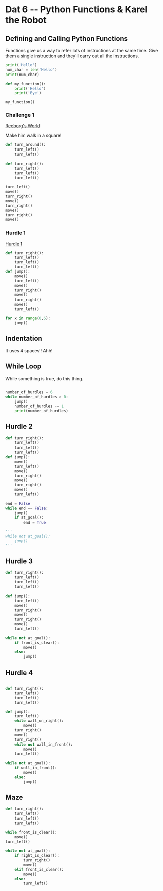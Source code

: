 # Dat 6 -- Python Functions & Karel the Robot

## Defining and Calling Python Functions

Functions give us a way to refer lots of instructions at the same time. Give them a single instruction and they'll carry out all the instructions.

```py
print('Hello')
num_char = len('Hello')
print(num_char)

def my_function():
    print('Hello')
    print('Bye')

my_function()
```

### Challenge 1

[Reeborg's World](https://reeborg.ca/reeborg.html?lang=en&mode=python&menu=worlds%2Fmenus%2Freeborg_intro_en.json&name=Alone&url=worlds%2Ftutorial_en%2Falone.json)

Make him walk in a square!

```py
def turn_around():
    turn_left()
    turn_left()
    
def turn_right():
    turn_left()
    turn_left()
    turn_left()
    
turn_left()
move()
turn_right()
move()
turn_right()
move()
turn_right()
move()
```

### Hurdle 1

[Hurdle 1](https://reeborg.ca/reeborg.html?lang=en&mode=python&menu=worlds%2Fmenus%2Freeborg_intro_en.json&name=Hurdle%201&url=worlds%2Ftutorial_en%2Fhurdle1.json)

```py
def turn_right():
    turn_left()
    turn_left()
    turn_left()
def jump():
    move()
    turn_left()
    move()
    turn_right()
    move()
    turn_right()
    move()
    turn_left()

for x in range(0,6):
    jump()
```

## Indentation

It uses 4 spaces!! Ahh!

## While Loop

 While something is true, do this thing.

 ```py

 number_of_hurdles = 6
 while number_of_hurdles > 0:
     jump()
     number_of_hurdles -= 1
     print(number_of_hurdles)
```

## Hurdle 2

```py
def turn_right():
    turn_left()
    turn_left()
    turn_left()
def jump():
    move()
    turn_left()
    move()
    turn_right()
    move()
    turn_right()
    move()
    turn_left()
  
end = False
while end == False:
    jump()
    if at_goal():
        end = True

'''
while not at_goal():
    jump()
'''
```

## Hurdle 3

```py
def turn_right():
    turn_left()
    turn_left()
    turn_left()

def jump():
    turn_left()
    move()
    turn_right()
    move()
    turn_right()
    move()
    turn_left()
    
while not at_goal():
    if front_is_clear():
        move()
    else:
        jump()
```

## Hurdle 4

```py

def turn_right():
    turn_left()
    turn_left()
    turn_left()

def jump():
    turn_left()
    while wall_on_right():
        move()
    turn_right()
    move()
    turn_right()
    while not wall_in_front():
        move()
    turn_left()
    
while not at_goal():
    if wall_in_front():
        move()
    else:
        jump()
```

## Maze

```py
def turn_right():
    turn_left()
    turn_left()
    turn_left()

while front_is_clear():
    move()
turn_left()
    
while not at_goal():
    if right_is_clear():
        turn_right()
        move()
    elif front_is_clear():
        move()
    else:
        turn_left()
```